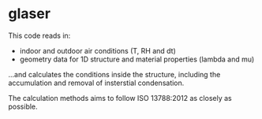 # glaser

This code reads in:
- indoor and outdoor air conditions (T, RH and dt)
- geometry data for 1D structure and material properties (lambda and mu)

...and calculates the conditions inside the structure, including the accumulation and removal of insterstial condensation.

The calculation methods aims to follow ISO 13788:2012 as closely as possible.
